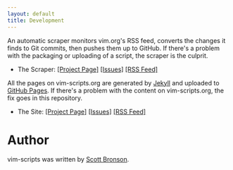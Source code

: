 ```yaml
---
layout: default
title: Development
---
```


An automatic scraper monitors vim.org's RSS feed, converts the
changes it finds to Git commits, then pushes them up to GitHub.
If there's a problem with the packaging or uploading of a script,
the scraper is the culprit.

 * The Scraper:
   [\[Project Page\]](http://github.com/vim-scripts/vim-scraper)
   [\[Issues\]](http://github.com/vim-scripts/vim-scraper/issues)
   [\[RSS Feed\]](http://github.com/vim-scripts/vim-scraper/commits/master.atom)

All the pages on vim-scripts.org are generated by
[Jekyll](http://github.com/mojombo/jekyll/wiki)
and uploaded to
[GitHub Pages](http://pages.github.com/).
If there's a problem with the content on vim-scripts.org,
the fix goes in this repository.

* The Site:
   [\[Project Page\]](http://github.com/vim-scripts/vim-scripts.github.com)
   [\[Issues\]](http://github.com/vim-scripts/vim-scripts.github.com/issues)
   [\[RSS Feed\]](http://github.com/vim-scripts/vim-scripts.github.com/commits/master.atom)

# Author

vim-scripts was written by [Scott Bronson](http://github.com/bronson).
